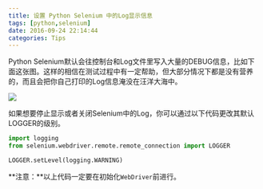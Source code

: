 ```yaml
---
title: 设置 Python Selenium 中的Log显示信息
tags: [python,selenium]
date: 2016-09-24 22:14:44
categories: Tips
---
```

Python Selenium默认会往控制台和Log文件里写入大量的DEBUG信息，比如下面这张图。这样的相信在测试过程中有一定帮助，但大部分情况下都是没有营养的，而且会把你自己打印的Log信息淹没在汪洋大海中。

![](/images/selenium-debug-logging.png)

如果想要停止显示或者关闭Selenium中的Log，你可以通过以下代码更改其默认LOGGER的级别。

```python
import logging
from selenium.webdriver.remote.remote_connection import LOGGER

LOGGER.setLevel(logging.WARNING)
```
**注意：**以上代码一定要在初始化`WebDriver`前进行。